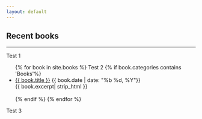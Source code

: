 ```yaml
---
layout: default
---
```

## Recent books
- - -
Test 1
<ul>
{% for book in site.books %}
    Test 2
	{% if book.categories contains 'Books'%}
		<li>
		<a href="{{ book.url }}">{{ book.title }}</a> <tab></tab>{{ book.date | date: "%b %d, %Y"}}
		<br>
		{{ book.excerpt| strip_html }}
		<br><br>
		</li>
	{% endif %}
{% endfor %}
</ul>

Test 3
